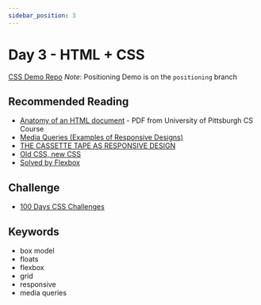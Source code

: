 ```yaml
---
sidebar_position: 3
---
```


# Day 3 - HTML + CSS

[CSS Demo Repo](https://github.com/seanrreid/CSS/)
_Note_: Positioning Demo is on the `positioning` branch

## Recommended Reading

* [Anatomy of an HTML document](./anatomy-of-html.pdf) - PDF from University of Pittsburgh CS Course
* [Media Queries (Examples of Responsive Designs)](https://mediaqueri.es/)
* [THE CASSETTE TAPE AS RESPONSIVE DESIGN](https://needmoredesigns.com/early-responsive-design/)
* [Old CSS, new CSS](https://eev.ee/blog/2020/02/01/old-css-new-css/)
* [Solved by Flexbox](https://philipwalton.github.io/solved-by-flexbox/)

## Challenge

* [100 Days CSS Challenges](https://100dayscss.com/)

## Keywords

* box model
* floats
* flexbox
* grid
* responsive
* media queries
